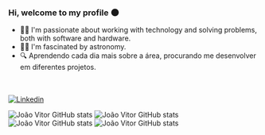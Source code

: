 ### Hi, welcome to my profile 🌑
- 🧑‍💻 I'm passionate about working with technology and solving problems, both with software and hardware.
- 👨‍🚀 I'm fascinated by astronomy.
- 🔍 Aprendendo cada dia mais sobre a área, procurando me desenvolver em diferentes projetos.<br><br><br>

[![Linkedin](https://img.shields.io/badge/LinkedIn-0077B5?style=for-the-badge&logo=linkedin&logoColor=white)](https://www.linkedin.com/in/jo%C3%A3o-vitor-bastos-borges-b1b383257/)

![João Vitor GitHub stats](https://github-readme-stats.vercel.app/api?username=jvbrs&show_icons=true&theme=radical)
![João Vitor GitHub stats](https://github-readme-stats.vercel.app/api/top-langs/?username=jvbrs&theme=blue-green)
![João Vitor GitHub stats](http://github-profile-summary-cards.vercel.app/api/cards/most-commit-language?username=jvbrs&theme=dark)
![João Vitor GitHub stats](http://github-profile-summary-cards.vercel.app/api/cards/repos-per-language?username=jvbrs&theme=dark)

</div>


